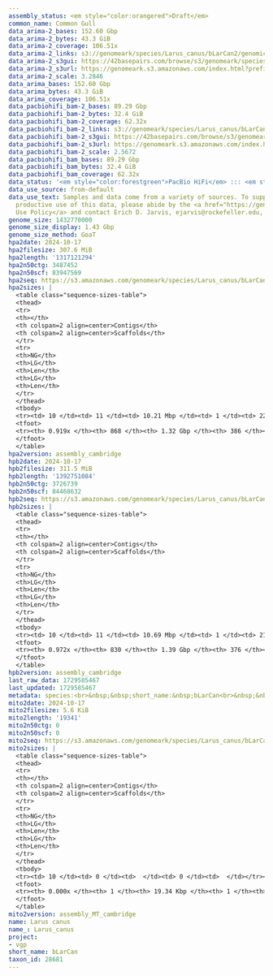 ```yaml
---
assembly_status: <em style="color:orangered">Draft</em>
common_name: Common Gull
data_arima-2_bases: 152.60 Gbp
data_arima-2_bytes: 43.3 GiB
data_arima-2_coverage: 106.51x
data_arima-2_links: s3://genomeark/species/Larus_canus/bLarCan2/genomic_data/arima/<br>
data_arima-2_s3gui: https://42basepairs.com/browse/s3/genomeark/species/Larus_canus/bLarCan2/genomic_data/arima/
data_arima-2_s3url: https://genomeark.s3.amazonaws.com/index.html?prefix=species/Larus_canus/bLarCan2/genomic_data/arima/
data_arima-2_scale: 3.2846
data_arima_bases: 152.60 Gbp
data_arima_bytes: 43.3 GiB
data_arima_coverage: 106.51x
data_pacbiohifi_bam-2_bases: 89.29 Gbp
data_pacbiohifi_bam-2_bytes: 32.4 GiB
data_pacbiohifi_bam-2_coverage: 62.32x
data_pacbiohifi_bam-2_links: s3://genomeark/species/Larus_canus/bLarCan2/genomic_data/pacbio_hifi/<br>
data_pacbiohifi_bam-2_s3gui: https://42basepairs.com/browse/s3/genomeark/species/Larus_canus/bLarCan2/genomic_data/pacbio_hifi/
data_pacbiohifi_bam-2_s3url: https://genomeark.s3.amazonaws.com/index.html?prefix=species/Larus_canus/bLarCan2/genomic_data/pacbio_hifi/
data_pacbiohifi_bam-2_scale: 2.5672
data_pacbiohifi_bam_bases: 89.29 Gbp
data_pacbiohifi_bam_bytes: 32.4 GiB
data_pacbiohifi_bam_coverage: 62.32x
data_status: '<em style="color:forestgreen">PacBio HiFi</em> ::: <em style="color:forestgreen">Arima</em>'
data_use_source: from-default
data_use_text: Samples and data come from a variety of sources. To support fair and
  productive use of this data, please abide by the <a href="https://genome10k.soe.ucsc.edu/data-use-policies/">Data
  Use Policy</a> and contact Erich D. Jarvis, ejarvis@rockefeller.edu, with any questions.
genome_size: 1432770000
genome_size_display: 1.43 Gbp
genome_size_method: GoaT
hpa2date: 2024-10-17
hpa2filesize: 307.6 MiB
hpa2length: '1317121294'
hpa2n50ctg: 3487452
hpa2n50scf: 83947569
hpa2seq: https://s3.amazonaws.com/genomeark/species/Larus_canus/bLarCan2/assembly_cambridge/bLarCan2.hap1.asm.20241017.fasta.gz
hpa2sizes: |
  <table class="sequence-sizes-table">
  <thead>
  <tr>
  <th></th>
  <th colspan=2 align=center>Contigs</th>
  <th colspan=2 align=center>Scaffolds</th>
  </tr>
  <tr>
  <th>NG</th>
  <th>LG</th>
  <th>Len</th>
  <th>LG</th>
  <th>Len</th>
  </tr>
  </thead>
  <tbody>
  <tr><td> 10 </td><td> 11 </td><td> 10.21 Mbp </td><td> 1 </td><td> 220.13 Mbp </td></tr><tr><td> 20 </td><td> 29 </td><td> 6.86 Mbp </td><td> 2 </td><td> 167.19 Mbp </td></tr><tr><td> 30 </td><td> 52 </td><td> 5.59 Mbp </td><td> 3 </td><td> 126.81 Mbp </td></tr><tr><td> 40 </td><td> 80 </td><td> 4.43 Mbp </td><td> 4 </td><td> 95.49 Mbp </td></tr><tr style="background-color:#cccccc;"><td> 50 </td><td> 117 </td><td style="background-color:#88ff88;"> 3.49 Mbp </td><td> 6 </td><td style="background-color:#88ff88;"> 83.95 Mbp </td></tr><tr><td> 60 </td><td> 163 </td><td> 2.74 Mbp </td><td> 8 </td><td> 58.30 Mbp </td></tr><tr><td> 70 </td><td> 223 </td><td> 2.03 Mbp </td><td> 10 </td><td> 49.97 Mbp </td></tr><tr><td> 80 </td><td> 310 </td><td> 1.24 Mbp </td><td> 17 </td><td> 14.68 Mbp </td></tr><tr><td> 90 </td><td> 523 </td><td> 255.00 Kbp </td><td> 107 </td><td> 369.12 Kbp </td></tr><tr><td> 100 </td><td> 0 </td><td>  </td><td> 0 </td><td>  </td></tr></tbody>
  <tfoot>
  <tr><th> 0.919x </th><th> 868 </th><th> 1.32 Gbp </th><th> 386 </th><th> 1.32 Gbp </th></tr>
  </tfoot>
  </table>
hpa2version: assembly_cambridge
hpb2date: 2024-10-17
hpb2filesize: 311.5 MiB
hpb2length: '1392751084'
hpb2n50ctg: 3726739
hpb2n50scf: 84468632
hpb2seq: https://s3.amazonaws.com/genomeark/species/Larus_canus/bLarCan2/assembly_cambridge/bLarCan2.hap2.asm.20241017.fasta.gz
hpb2sizes: |
  <table class="sequence-sizes-table">
  <thead>
  <tr>
  <th></th>
  <th colspan=2 align=center>Contigs</th>
  <th colspan=2 align=center>Scaffolds</th>
  </tr>
  <tr>
  <th>NG</th>
  <th>LG</th>
  <th>Len</th>
  <th>LG</th>
  <th>Len</th>
  </tr>
  </thead>
  <tbody>
  <tr><td> 10 </td><td> 11 </td><td> 10.69 Mbp </td><td> 1 </td><td> 217.59 Mbp </td></tr><tr><td> 20 </td><td> 29 </td><td> 7.25 Mbp </td><td> 2 </td><td> 165.18 Mbp </td></tr><tr><td> 30 </td><td> 50 </td><td> 6.10 Mbp </td><td> 3 </td><td> 126.27 Mbp </td></tr><tr><td> 40 </td><td> 77 </td><td> 4.80 Mbp </td><td> 4 </td><td> 94.94 Mbp </td></tr><tr style="background-color:#cccccc;"><td> 50 </td><td> 111 </td><td style="background-color:#88ff88;"> 3.73 Mbp </td><td> 6 </td><td style="background-color:#88ff88;"> 84.47 Mbp </td></tr><tr><td> 60 </td><td> 154 </td><td> 3.00 Mbp </td><td> 8 </td><td> 59.17 Mbp </td></tr><tr><td> 70 </td><td> 209 </td><td> 2.29 Mbp </td><td> 10 </td><td> 50.24 Mbp </td></tr><tr><td> 80 </td><td> 285 </td><td> 1.51 Mbp </td><td> 17 </td><td> 9.70 Mbp </td></tr><tr><td> 90 </td><td> 414 </td><td> 0.79 Mbp </td><td> 65 </td><td> 1.28 Mbp </td></tr><tr><td> 100 </td><td> 0 </td><td>  </td><td> 0 </td><td>  </td></tr></tbody>
  <tfoot>
  <tr><th> 0.972x </th><th> 830 </th><th> 1.39 Gbp </th><th> 376 </th><th> 1.39 Gbp </th></tr>
  </tfoot>
  </table>
hpb2version: assembly_cambridge
last_raw_data: 1729585467
last_updated: 1729585467
metadata: species:<br>&nbsp;&nbsp;short_name:&nbsp;bLarCan<br>&nbsp;&nbsp;name:&nbsp;Larus&nbsp;canus<br>&nbsp;&nbsp;taxon_id:&nbsp;28681<br>&nbsp;&nbsp;common_name:&nbsp;Common&nbsp;Gull<br>&nbsp;&nbsp;order:<br>&nbsp;&nbsp;&nbsp;&nbsp;name:&nbsp;Charadriiformes<br>&nbsp;&nbsp;family:<br>&nbsp;&nbsp;&nbsp;&nbsp;name:&nbsp;Laridae<br>&nbsp;&nbsp;individuals:<br>&nbsp;&nbsp;&nbsp;&nbsp;-&nbsp;short_name:&nbsp;bLarCan2<br>&nbsp;&nbsp;&nbsp;&nbsp;&nbsp;&nbsp;biosample_id:&nbsp;SAMEA115168455<br>&nbsp;&nbsp;&nbsp;&nbsp;&nbsp;&nbsp;sex:&nbsp;male<br>&nbsp;&nbsp;genome_size:&nbsp;1432770000<br>&nbsp;&nbsp;genome_size_method:&nbsp;GoaT<br>&nbsp;&nbsp;project:&nbsp;[&nbsp;vgp&nbsp;]<br>
mito2date: 2024-10-17
mito2filesize: 5.6 KiB
mito2length: '19341'
mito2n50ctg: 0
mito2n50scf: 0
mito2seq: https://s3.amazonaws.com/genomeark/species/Larus_canus/bLarCan2/assembly_MT_cambridge/bLarCan2.MT.20241017.fasta.gz
mito2sizes: |
  <table class="sequence-sizes-table">
  <thead>
  <tr>
  <th></th>
  <th colspan=2 align=center>Contigs</th>
  <th colspan=2 align=center>Scaffolds</th>
  </tr>
  <tr>
  <th>NG</th>
  <th>LG</th>
  <th>Len</th>
  <th>LG</th>
  <th>Len</th>
  </tr>
  </thead>
  <tbody>
  <tr><td> 10 </td><td> 0 </td><td>  </td><td> 0 </td><td>  </td></tr><tr><td> 20 </td><td> 0 </td><td>  </td><td> 0 </td><td>  </td></tr><tr><td> 30 </td><td> 0 </td><td>  </td><td> 0 </td><td>  </td></tr><tr><td> 40 </td><td> 0 </td><td>  </td><td> 0 </td><td>  </td></tr><tr style="background-color:#cccccc;"><td> 50 </td><td> 0 </td><td style="background-color:#ff8888;">  </td><td> 0 </td><td style="background-color:#ff8888;">  </td></tr><tr><td> 60 </td><td> 0 </td><td>  </td><td> 0 </td><td>  </td></tr><tr><td> 70 </td><td> 0 </td><td>  </td><td> 0 </td><td>  </td></tr><tr><td> 80 </td><td> 0 </td><td>  </td><td> 0 </td><td>  </td></tr><tr><td> 90 </td><td> 0 </td><td>  </td><td> 0 </td><td>  </td></tr><tr><td> 100 </td><td> 0 </td><td>  </td><td> 0 </td><td>  </td></tr></tbody>
  <tfoot>
  <tr><th> 0.000x </th><th> 1 </th><th> 19.34 Kbp </th><th> 1 </th><th> 19.34 Kbp </th></tr>
  </tfoot>
  </table>
mito2version: assembly_MT_cambridge
name: Larus canus
name_: Larus_canus
project:
- vgp
short_name: bLarCan
taxon_id: 28681
---
```

